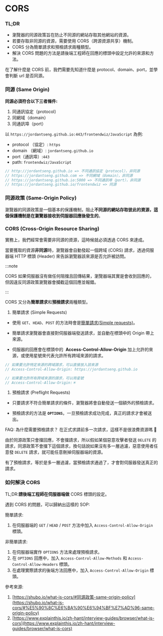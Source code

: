 # CORS

### TL;DR

- 瀏覽器的同源政策旨在防止不同源的網站存取其他網站的資源。
- 若要存取非同源的資源，需要使用 CORS（跨源資源共享）機制。
- CORS 分為簡單請求和預檢請求兩種類型。
- 解決 CORS 問題的方法是請後端工程師在回應的標頭中設定允許的來源和方法。

在了解什麼是 CORS 前，我們需要先知道什麼是 protocol、domain、port，並學會判斷 url 是否同源。

### 同源 (Same Origin)

**同源必須符合以下三者條件:**

1. 同通訊協定（protocol）
2. 同網域（domain）
3. 同通訊埠（port）

以 `https://jordantseng.github.io:443/frontendwiz/JavaScript` 為例:

- protocol （協定）: `https`
- domain （網域）: `jordantseng.github.io`
- port（通訊埠）:`443`
- path: `frontendwiz/JavaScript`

```jsx
// http://jordantseng.github.io => 不同通訊協定（protocol），非同源
// https://jordantseng.github.com => 不同網域（domain），非同源
// https://jordantseng.github.io:5000 => 不同通訊埠（port），非同源
// https://jordantseng.github.io/frontendwiz => 同源
```

### **同源政策 (Same-Origin Policy)**

瀏覽器的同源政策是一個基本的保護機制，阻止**不同源的網站存取彼此的資源，**這個**保護機制是在瀏覽器接收到伺服器回應後發生的**。

### CORS (Cross-Origin Resource Sharing)

實務上，我們經常會需要非同源的資源，這時候就必須透過 CORS 來達成。

當要獲取的資源**非同源**時，瀏覽器會自動發起一個跨域 (CORS) 請求，透過伺服器端 HTTP 標頭 (Header) 來告訴瀏覽器該來源是否允許被訪問。

:::note

CORS 如果伺服器沒有做任何阻擋且回傳結果，瀏覽器端其實是會收到回應的，但因違反同源政策瀏覽器會攔截這個回應並報錯。

:::

CORS 又分為**簡單請求**和**預檢請求**兩種類型。

1. 簡單請求 (Simple Requests)

- 使用 `GET`、`HEAD`、`POST` 的方法時會是[簡單請求(Simple requests)](https://developer.mozilla.org/en-US/docs/Web/HTTP/CORS#simple_requests)。

- 簡單請求瀏覽器會直接對伺服器端發送請求，並自動在標頭中的 Origin 帶上來源。

- 伺服器的回應會在標頭中的  **Access-Control-Allow-Origin** 加上允許的來源，或使用星號來代表允許所有跨域來源的請求。

```jsx
// 如果要允許特定來源的跨域請求，可以直接放入該來源
// Access-Control-Allow-Origin: https://jordantseng.github.io

// 如果要允許所有跨域來源的請求，可以用星號
// Access-Control-Allow-Origin:＊
```

1. 預檢請求 (Preflight Requests)

- 只要請求不符合簡單請求的條件，瀏覽器將會自動發送一個額外的預檢請求。

- 預檢請求的方法是 **`OPTIONS`**，一旦預檢請求成功完成，真正的請求才會被送出。

FAQ: 為什麼需要預檢請求？ 在正式求請前多一次請求，這樣不是很浪費資源嗎 🤔

由於同源政策只會擋回應，不會擋請求，所以假如某個惡意攻擊者發送 `DELETE` 的請求，同源政策不會擋下這個請求，換句話說如果沒有多一層過濾，惡意使用者任意發 `DELETE` 請求，就可能任意刪掉伺服器端的資源。

有了預檢請求，等於是多一層過濾，當預檢請求通過了，才會對伺服器發送真正的請求。

### 如何解決 CORS

TL;DR:**請後端工程師在伺服器端做** CORS 標頭的設定。

遇到 CORS 的問題，可以歸納出這樣的 SOP:

簡單請求:

1. 在伺服器端的 `GET` / `HEAD` / `POST` 方法中加入 `Access-Control-Allow-Origin` 標頭。

非簡單請求:

1. 在伺服器端實作 `OPTIONS` 方法來處理預檢請求。
2. 在 `OPTIONS` 回應中，加入 `Access-Control-Allow-Methods` 和 `Access-Control-Allow-Headers` 標頭。
3. 在處理實際請求的後端方法回應中，加入 `Access-Control-Allow-Origin` 標頭。

參考來源:

1. [https://shubo.io/what-is-cors/#同源政策-same-origin-policy](https://shubo.io/what-is-cors/#%E5%90%8C%E6%BA%90%E6%94%BF%E7%AD%96-same-origin-policy)
2. [https://www.explainthis.io/zh-hant/interview-guides/browser/what-is-cors](https://www.explainthis.io/zh-hant/interview-guides/browser/what-is-cors)
